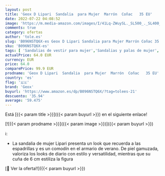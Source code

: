 ```yaml
---
layout: post
title: 'Geox D Lipari  Sandalia  para Mujer  Marrón  Coñac   35 EU'
date: 2022-07-22 04:08:52
image: 'https://m.media-amazon.com/images/I/41Lq-ZWuySL._SL500_._SL400_.jpg'
comments: true
category: ofertas
author: 'tole.es'
slug: 'B096NSTQ6X-es Geox D Lipari Sandalia para Mujer Marrón Coñac 35 EU'
sku: 'B096NSTQ6X-es'
tags: [ 'Sandalias de vestir para mujer','Sandalias y palas de mujer','Zapatos','Zapatos para mujer','Zapatos y complementos','geox','sandalia','🇪🇸', ]
actualPrice: 64.0 EUR
currency: EUR
price: 64.0
comparePrice: 99.9 EUR
prodname: 'Geox D Lipari  Sandalia  para Mujer  Marrón  Coñac   35 EU'
country: 'es'
flag: '🇪🇸'
brand: 'Geox'
buyurl: 'https://www.amazon.es/dp/B096NSTQ6X/?tag=tolees-21'
descuento: '35.94'
average: '59.475'
---
```


Está [{{< param title >}}]({{< param buyurl >}}) en el siguiente enlace!

[![{{< param prodname >}}]({{< param image >}})]({{< param buyurl >}})

ℹ️:

- La sandalia de mujer Lipari presenta un look que recuerda a las espadrillas y es un comodín en el armario de verano. De piel gamuzada, valoriza los looks de diario con estilo y versatilidad, mientras que su cuña de 6 cm estiliza la figura

[🛒 Ver la oferta!!]({{< param buyurl >}})
